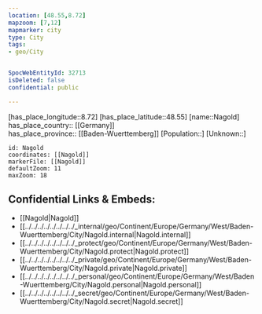 ```yaml
---
location: [48.55,8.72] 
mapzoom: [7,12] 
mapmarker: city 
type: City
tags:
- geo/City


SpocWebEntityId: 32713
isDeleted: false
confidential: public

---
```

[has_place_longitude::8.72] 
[has_place_latitude::48.55] 
[name::Nagold] 
has_place_country:: [[Germany]]  
has_place_province:: [[Baden-Wuerttemberg]] 
[Population::] 
[Unknown::] 


```leaflet
id: Nagold
coordinates: [[Nagold]] 
markerFile: [[Nagold]] 
defaultZoom: 11 
maxZoom: 18
```


## Confidential Links & Embeds: 
- [[Nagold|Nagold]]  
- [[../../../../../../../../_internal/geo/Continent/Europe/Germany/West/Baden-Wuerttemberg/City/Nagold.internal|Nagold.internal]] 
- [[../../../../../../../../_protect/geo/Continent/Europe/Germany/West/Baden-Wuerttemberg/City/Nagold.protect|Nagold.protect]] 
- [[../../../../../../../../_private/geo/Continent/Europe/Germany/West/Baden-Wuerttemberg/City/Nagold.private|Nagold.private]] 
- [[../../../../../../../../_personal/geo/Continent/Europe/Germany/West/Baden-Wuerttemberg/City/Nagold.personal|Nagold.personal]] 
- [[../../../../../../../../_secret/geo/Continent/Europe/Germany/West/Baden-Wuerttemberg/City/Nagold.secret|Nagold.secret]] 
